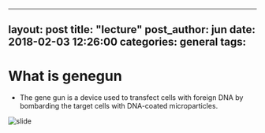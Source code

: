 
---
layout: post
title:  "lecture"
post_author: jun
date:   2018-02-03 12:26:00
categories: general
tags: 
---

# What is genegun
- The gene gun is a device used to transfect cells with foreign DNA by bombarding the target cells with DNA-coated microparticles.

![slide](/participants/jun/image/genegun.jpg) 





